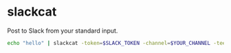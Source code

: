 # slackcat

Post to Slack from your standard input.

```sh
echo "hello" | slackcat -token=$SLACK_TOKEN -channel=$YOUR_CHANNEL -tee
```
